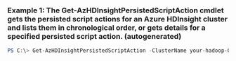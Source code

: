 ### Example 1: The Get-AzHDInsightPersistedScriptAction cmdlet gets the persisted script actions for an Azure HDInsight cluster and lists them in chronological order, or gets details for a specified persisted script action. (autogenerated)
```powershell
PS C:\> Get-AzHDInsightPersistedScriptAction -ClusterName your-hadoop-001 -ResourceGroupName MyResourceGroup
```


